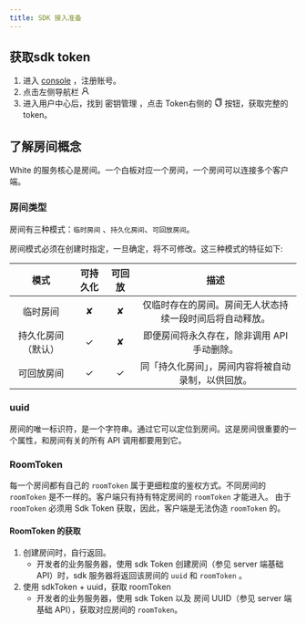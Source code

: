```yaml
---
title: SDK 接入准备
---
```


## 获取sdk token

1. 进入 [console](https://console.herewhite.com) ，注册账号。
1. 点击左侧导航栏 <svg viewBox="64 64 896 896" class="" data-icon="user" width="1em" height="1em" fill="currentColor" aria-hidden="true" focusable="false"><path d="M858.5 763.6a374 374 0 0 0-80.6-119.5 375.63 375.63 0 0 0-119.5-80.6c-.4-.2-.8-.3-1.2-.5C719.5 518 760 444.7 760 362c0-137-111-248-248-248S264 225 264 362c0 82.7 40.5 156 102.8 201.1-.4.2-.8.3-1.2.5-44.8 18.9-85 46-119.5 80.6a375.63 375.63 0 0 0-80.6 119.5A371.7 371.7 0 0 0 136 901.8a8 8 0 0 0 8 8.2h60c4.4 0 7.9-3.5 8-7.8 2-77.2 33-149.5 87.8-204.3 56.7-56.7 132-87.9 212.2-87.9s155.5 31.2 212.2 87.9C779 752.7 810 825 812 902.2c.1 4.4 3.6 7.8 8 7.8h60a8 8 0 0 0 8-8.2c-1-47.8-10.9-94.3-29.5-138.2zM512 534c-45.9 0-89.1-17.9-121.6-50.4S340 407.9 340 362c0-45.9 17.9-89.1 50.4-121.6S466.1 190 512 190s89.1 17.9 121.6 50.4S684 316.1 684 362c0 45.9-17.9 89.1-50.4 121.6S557.9 534 512 534z"></path></svg> 
1. 进入用户中心后，找到 密钥管理 ，点击 Token右侧的 <svg viewBox="64 64 896 896" class="" data-icon="copy" width="1em" height="1em" fill="currentColor" aria-hidden="true" focusable="false"><path d="M832 64H296c-4.4 0-8 3.6-8 8v56c0 4.4 3.6 8 8 8h496v688c0 4.4 3.6 8 8 8h56c4.4 0 8-3.6 8-8V96c0-17.7-14.3-32-32-32zM704 192H192c-17.7 0-32 14.3-32 32v530.7c0 8.5 3.4 16.6 9.4 22.6l173.3 173.3c2.2 2.2 4.7 4 7.4 5.5v1.9h4.2c3.5 1.3 7.2 2 11 2H704c17.7 0 32-14.3 32-32V224c0-17.7-14.3-32-32-32zM350 856.2L263.9 770H350v86.2zM664 888H414V746c0-22.1-17.9-40-40-40H232V264h432v624z"></path></svg> 按钮，获取完整的 token。

## 了解房间概念

White 的服务核心是房间。一个白板对应一个房间，一个房间可以连接多个客户端。

### 房间类型

房间有三种模式：`临时房间` 、`持久化房间`、`可回放房间`。

房间模式必须在创建时指定，一旦确定，将不可修改。这三种模式的特征如下:

|    模式    | 可持久化 | 可回放 |                            描述                            |
| :--------: | :------: | :----: | :--------------------------------------------------------: |
|  临时房间  |     ✘    |    ✘   |  仅临时存在的房间。房间无人状态持续一段时间后将自动释放。  |
| 持久化房间（默认） |    ✓     |   ✘   |        即便房间将永久存在，除非调用 API 手动删除。         |
| 可回放房间 |    ✓     |   ✓    | 同「持久化房间」，房间内容将被自动录制，以供回放。 |

### uuid
房间的唯一标识符，是一个字符串。通过它可以定位到房间。这是房间很重要的一个属性，和房间有关的所有 API 调用都要用到它。

### RoomToken

每一个房间都有自己的 `roomToken` 属于更细粒度的鉴权方式。不同房间的 `roomToken` 是不一样的。客户端只有持有特定房间的 `roomToken` 才能进入。
由于 `roomToken` 必须用 Sdk Token 获取，因此，客户端是无法伪造 `roomToken` 的。

#### RoomToken 的获取

1. 创建房间时，自行返回。
    * 开发者的业务服务器，使用 sdk Token 创建房间（参见 server 端基础 API）时，sdk 服务器将返回该房间的 `uuid` 和 `roomToken` 。
1. 使用 sdkToken + uuid，获取 roomToken
    * 开发者的业务服务器，使用 sdk Token 以及 房间 UUID（参见 server 端基础 API），获取对应房间的 `roomToken`。